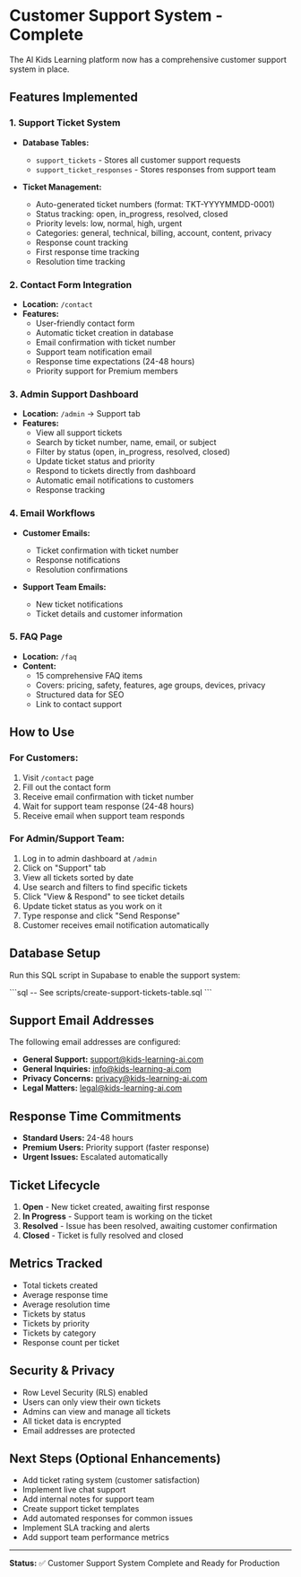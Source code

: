 # Customer Support System - Complete

The AI Kids Learning platform now has a comprehensive customer support system in place.

## Features Implemented

### 1. Support Ticket System
- **Database Tables:**
  - `support_tickets` - Stores all customer support requests
  - `support_ticket_responses` - Stores responses from support team
  
- **Ticket Management:**
  - Auto-generated ticket numbers (format: TKT-YYYYMMDD-0001)
  - Status tracking: open, in_progress, resolved, closed
  - Priority levels: low, normal, high, urgent
  - Categories: general, technical, billing, account, content, privacy
  - Response count tracking
  - First response time tracking
  - Resolution time tracking

### 2. Contact Form Integration
- **Location:** `/contact`
- **Features:**
  - User-friendly contact form
  - Automatic ticket creation in database
  - Email confirmation with ticket number
  - Support team notification email
  - Response time expectations (24-48 hours)
  - Priority support for Premium members

### 3. Admin Support Dashboard
- **Location:** `/admin` → Support tab
- **Features:**
  - View all support tickets
  - Search by ticket number, name, email, or subject
  - Filter by status (open, in_progress, resolved, closed)
  - Update ticket status and priority
  - Respond to tickets directly from dashboard
  - Automatic email notifications to customers
  - Response tracking

### 4. Email Workflows
- **Customer Emails:**
  - Ticket confirmation with ticket number
  - Response notifications
  - Resolution confirmations
  
- **Support Team Emails:**
  - New ticket notifications
  - Ticket details and customer information

### 5. FAQ Page
- **Location:** `/faq`
- **Content:**
  - 15 comprehensive FAQ items
  - Covers: pricing, safety, features, age groups, devices, privacy
  - Structured data for SEO
  - Link to contact support

## How to Use

### For Customers:
1. Visit `/contact` page
2. Fill out the contact form
3. Receive email confirmation with ticket number
4. Wait for support team response (24-48 hours)
5. Receive email when support team responds

### For Admin/Support Team:
1. Log in to admin dashboard at `/admin`
2. Click on "Support" tab
3. View all tickets sorted by date
4. Use search and filters to find specific tickets
5. Click "View & Respond" to see ticket details
6. Update ticket status as you work on it
7. Type response and click "Send Response"
8. Customer receives email notification automatically

## Database Setup

Run this SQL script in Supabase to enable the support system:

\`\`\`sql
-- See scripts/create-support-tickets-table.sql
\`\`\`

## Support Email Addresses

The following email addresses are configured:
- **General Support:** support@kids-learning-ai.com
- **General Inquiries:** info@kids-learning-ai.com
- **Privacy Concerns:** privacy@kids-learning-ai.com
- **Legal Matters:** legal@kids-learning-ai.com

## Response Time Commitments

- **Standard Users:** 24-48 hours
- **Premium Users:** Priority support (faster response)
- **Urgent Issues:** Escalated automatically

## Ticket Lifecycle

1. **Open** - New ticket created, awaiting first response
2. **In Progress** - Support team is working on the ticket
3. **Resolved** - Issue has been resolved, awaiting customer confirmation
4. **Closed** - Ticket is fully resolved and closed

## Metrics Tracked

- Total tickets created
- Average response time
- Average resolution time
- Tickets by status
- Tickets by priority
- Tickets by category
- Response count per ticket

## Security & Privacy

- Row Level Security (RLS) enabled
- Users can only view their own tickets
- Admins can view and manage all tickets
- All ticket data is encrypted
- Email addresses are protected

## Next Steps (Optional Enhancements)

- Add ticket rating system (customer satisfaction)
- Implement live chat support
- Add internal notes for support team
- Create support ticket templates
- Add automated responses for common issues
- Implement SLA tracking and alerts
- Add support team performance metrics

---

**Status:** ✅ Customer Support System Complete and Ready for Production
